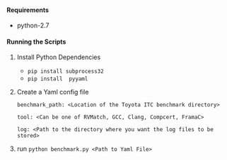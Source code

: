 #### Requirements
* python-2.7

#### Running the Scripts

1. Install Python Dependencies
	* `pip install subprocess32`
	* `pip install  pyyaml`

2. Create a Yaml config file
	```
	benchmark_path: <Location of the Toyota ITC benchmark directory>

	tool: <Can be one of RVMatch, GCC, Clang, Compcert, FramaC>

	log: <Path to the directory where you want the log files to be stored>
	```

3. run `python benchmark.py <Path to Yaml File>`


